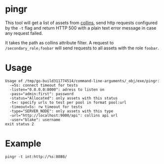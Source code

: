 # pingr

This tool will get a list of assets from [collins](tumblr.github.io/collins/),
send http requests configured by the `-t` flag and return HTTP 500 with a
plain text error message in case any request failed.

It takes the path as collins attribute filter. A request to
`/secondary_role;foobar` will send requests to all assets with the
role `foobar`.


# Usage

    Usage of /tmp/go-build311774514/command-line-arguments/_obj/exe/pingr:
      -=5s: connect timeout for tests
      -listen="0.0.0.0:8000": adress to listen on
      -pass="admin:first": password
      -status="Allocated": only assets with this status
      -t=: specify urls to test per pool in format pool:url
      -timeout=5s: rw timeout for tests
      -type="SERVER_NODE": only assets with this type
      -url="http://localhost:9000/api": collins api url
      -user="blake": username
    exit status 2


# Example

    pingr -t int:http://%s:8080/
